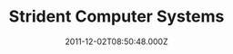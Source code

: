 ---
date: 2011-12-02T08:50:48.000Z
title: Strident Computer Systems
latitude: 52.05933546140856
longitude: 1.1531885481045103
category: checkin
---